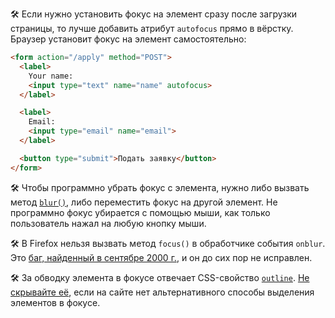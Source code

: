 🛠 Если нужно установить фокус на элемент сразу после загрузки страницы, то лучше добавить атрибут `autofocus` прямо в вёрстку. Браузер установит фокус на элемент самостоятельно:

```html
<form action="/apply" method="POST">
  <label>
    Your name:
    <input type="text" name="name" autofocus>
  </label>

  <label>
    Email:
    <input type="email" name="email">
  </label>

  <button type="submit">Подать заявку</button>
</form>
```

🛠 Чтобы программно убрать фокус с элемента, нужно либо вызвать метод [`blur()`](/js/element-blur), либо переместить фокус на другой элемент. Не программно фокус убирается с помощью мыши, как только пользователь нажал на любую кнопку мыши.

🛠 В Firefox нельзя вызвать метод `focus()` в обработчике события `onblur`. Это [баг, найденный в сентябре 2000 г.](https://bugzilla.mozilla.org/show_bug.cgi?id=53579), и он до сих пор не исправлен.

🛠 За обводку элемента в фокусе отвечает CSS-свойство [`outline`](/css/outline). [Не скрывайте её](http://www.outlinenone.com/), если на сайте нет альтернативного способы выделения элементов в фокусе.
